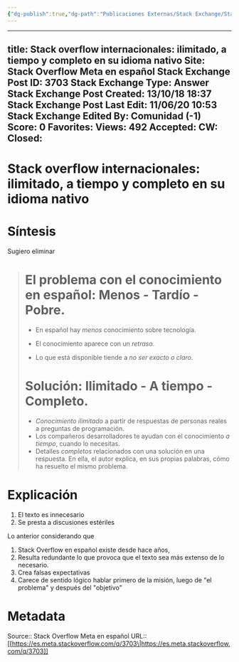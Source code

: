 ```yaml
---
{"dg-publish":true,"dg-path":"Publicaciones Externas/Stack Exchange/Stack Overflow en español/Stack Overflow en español Meta/es.meta.stackoverflow.com-3703.md","permalink":"/publicaciones-externas/stack-exchange/stack-overflow-en-espanol/stack-overflow-en-espanol-meta/es-meta-stackoverflow-com-3703/","hide":true,"noteIcon":"default","created":"2024-04-03T12:49:10.764-06:00","updated":"2024-04-05T16:44:03.779-06:00"}
---
```


---
title: Stack overflow internacionales: ilimitado, a tiempo y completo en su idioma nativo
Site: Stack Overflow Meta en español
Stack Exchange Post ID: 3703
Stack Exchange Type: Answer
Stack Exchange Post Created: 13/10/18 18:37
Stack Exchange Post Last Edit: 11/06/20 10:53
Stack Exchange Edited By: Comunidad (-1)
Score: 0
Favorites: 
Views: 492
Accepted: 
CW: 
Closed: 
---
# Stack overflow internacionales: ilimitado, a tiempo y completo en su idioma nativo

# Síntesis

Sugiero eliminar 

> # El problema con el conocimiento en español: Menos - Tardío - Pobre. #
> 
> - En español hay *menos* conocimiento sobre tecnología.
> 
> - El conocimiento aparece con un *retraso*.
> 
> - Lo que está disponible tiende a *no ser exacto o claro*.
> 
> # Solución: Ilimitado - A tiempo - Completo. #
> 
> - _Conocimiento ilimitado_ a partir de respuestas de personas reales a preguntas de programación.
> - Los compañeros desarrolladores te ayudan con el conocimiento _a tiempo_, cuando lo necesitas.
> - Detalles _completos_ relacionados con una solución en una respuesta. En ella, el autor explica, en sus propias palabras, cómo ha resuelto
> el mismo problema.

# Explicación

1. El texto es innecesario 
2. Se presta a discusiones estériles 

Lo anterior considerando que 

1. Stack Overflow en español existe desde hace años, 
2. Resulta redundante lo que provoca que el texto sea más extenso de lo necesario.
3. Crea falsas expectativas
4. Carece de sentido lógico hablar primero de la misión, luego de "el problema" y después del "objetivo"




# Metadata
Source:: Stack Overflow Meta en español
URL:: [[https://es.meta.stackoverflow.com/q/3703\|https://es.meta.stackoverflow.com/q/3703]]

